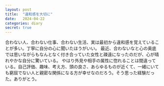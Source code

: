 ```yaml
---
layout: post
title:  "違和感を大切に"
date:   2024-04-22
categories: diary
secret: true
---
```

合わない人、合わない仕事、合わない生活、実は最初から違和感を覚えていることが多い。丁寧に自分の心に聞いたほうがいい。
最近、合わないなと心の奥底では思いながらもなんとなく付き合っていた女性と疎遠になったのだが、心が晴れやかな自分に驚いている。
やはり外見や相手の属性に惚れることは間違っている。自己評価、趣味、考え方、頭の良さ、あらゆるものが近くて、一緒にいても窮屈でない人と親密な関係になる方が幸せなのだろう。そう思った経験だった。ありがとう。

